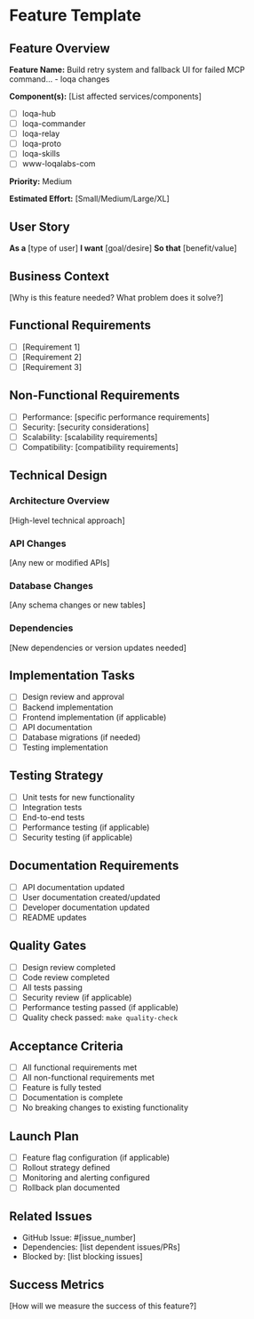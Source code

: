 # Feature Template

## Feature Overview
**Feature Name:** Build retry system and fallback UI for failed MCP command... - loqa changes

**Component(s):** [List affected services/components]
- [ ] loqa-hub
- [ ] loqa-commander  
- [ ] loqa-relay
- [ ] loqa-proto
- [ ] loqa-skills
- [ ] www-loqalabs-com

**Priority:** Medium

**Estimated Effort:** [Small/Medium/Large/XL]

## User Story
**As a** [type of user]
**I want** [goal/desire]
**So that** [benefit/value]

## Business Context
[Why is this feature needed? What problem does it solve?]

## Functional Requirements
- [ ] [Requirement 1]
- [ ] [Requirement 2]
- [ ] [Requirement 3]

## Non-Functional Requirements
- [ ] Performance: [specific performance requirements]
- [ ] Security: [security considerations]
- [ ] Scalability: [scalability requirements]
- [ ] Compatibility: [compatibility requirements]

## Technical Design
### Architecture Overview
[High-level technical approach]

### API Changes
[Any new or modified APIs]

### Database Changes
[Any schema changes or new tables]

### Dependencies
[New dependencies or version updates needed]

## Implementation Tasks
- [ ] Design review and approval
- [ ] Backend implementation
- [ ] Frontend implementation (if applicable)
- [ ] API documentation
- [ ] Database migrations (if needed)
- [ ] Testing implementation

## Testing Strategy
- [ ] Unit tests for new functionality
- [ ] Integration tests
- [ ] End-to-end tests
- [ ] Performance testing (if applicable)
- [ ] Security testing (if applicable)

## Documentation Requirements
- [ ] API documentation updated
- [ ] User documentation created/updated
- [ ] Developer documentation updated
- [ ] README updates

## Quality Gates
- [ ] Design review completed
- [ ] Code review completed
- [ ] All tests passing
- [ ] Security review (if applicable)
- [ ] Performance testing passed (if applicable)
- [ ] Quality check passed: `make quality-check`

## Acceptance Criteria
- [ ] All functional requirements met
- [ ] All non-functional requirements met
- [ ] Feature is fully tested
- [ ] Documentation is complete
- [ ] No breaking changes to existing functionality

## Launch Plan
- [ ] Feature flag configuration (if applicable)
- [ ] Rollout strategy defined
- [ ] Monitoring and alerting configured
- [ ] Rollback plan documented

## Related Issues
- GitHub Issue: #[issue_number]
- Dependencies: [list dependent issues/PRs]
- Blocked by: [list blocking issues]

## Success Metrics
[How will we measure the success of this feature?]